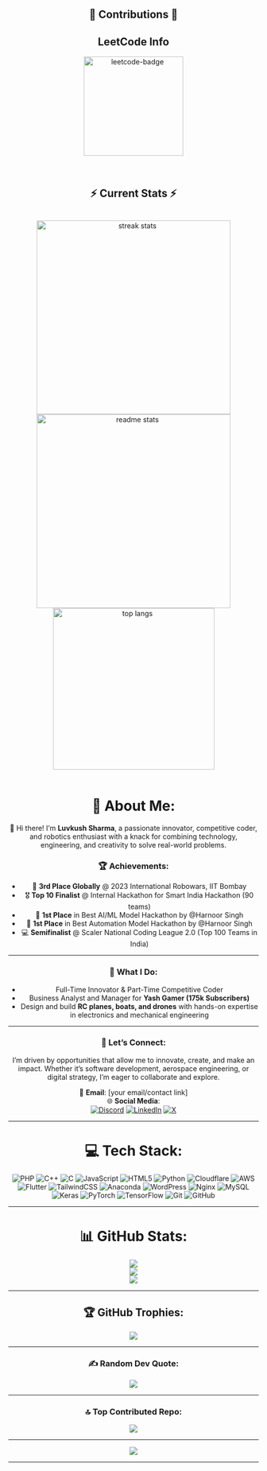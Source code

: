 <div align="center"> 
  
<h2 align="center">🐍 Contributions 🐍</h2>
<!-- Uncomment the snake animation if you have set up the SVG -->
<!-- <img alt="snake eating my contributions" src="https://raw.githubusercontent.com/Luvkush123/Luvkush123/output/github-contribution-grid-snake.svg" /> -->

<h2 align="center">LeetCode Info</h2>  
<p align="center">
  <a href="https://leetcode.com/u/Luvkush12/" target="_blank"><img align="center" src="https://leetcode.com/static/images/badges/2024/gif/2024-10.gif" alt="leetcode-badge" height="200" width="200" /></a>
</p>

<br/>
<h2 align="center">⚡ Current Stats ⚡</h2>
<br>
<div align="center">
  <img width="390" src="https://streak-stats.demolab.com/?user=Luvkush123&count_private=true&theme=react&border_radius=10" alt="streak stats"/>
  <img width="390" src="https://github-readme-stats.vercel.app/api?username=Luvkush123&show_icons=true&theme=react&rank_icon=github&border_radius=10" alt="readme stats" />
  <img width="325" align="center" src="https://github-readme-stats.vercel.app/api/top-langs/?username=Luvkush123&hide=HTML&langs_count=8&layout=compact&theme=react&border_radius=10&size_weight=0.5&count_weight=0.5&exclude_repo=github-readme-stats" alt="top langs" />
</div>

<br/>

# 💫 About Me:
👋 Hi there! I’m **Luvkush Sharma**, a passionate innovator, competitive coder, and robotics enthusiast with a knack for combining technology, engineering, and creativity to solve real-world problems.

### 🏆 Achievements:
- 🥉 **3rd Place Globally** @ 2023 International Robowars, IIT Bombay  
- 🎖 **Top 10 Finalist** @ Internal Hackathon for Smart India Hackathon (90 teams)  
- 🥇 **1st Place** in Best AI/ML Model Hackathon by @Harnoor Singh  
- 🥇 **1st Place** in Best Automation Model Hackathon by @Harnoor Singh  
- 💻 **Semifinalist** @ Scaler National Coding League 2.0 (Top 100 Teams in India)  

---

### 🚀 What I Do:
- Full-Time Innovator & Part-Time Competitive Coder  
- Business Analyst and Manager for **Yash Gamer (175k Subscribers)**  
- Design and build **RC planes, boats, and drones** with hands-on expertise in electronics and mechanical engineering  

---

### 🌟 Let’s Connect:
I’m driven by opportunities that allow me to innovate, create, and make an impact. Whether it’s software development, aerospace engineering, or digital strategy, I’m eager to collaborate and explore.

📧 **Email**: [your email/contact link]  
🌐 **Social Media**:  
[![Discord](https://img.shields.io/badge/Discord-%237289DA.svg?logo=discord&logoColor=white)](https://discord.gg/QMmKxYCBrM) 
[![LinkedIn](https://img.shields.io/badge/LinkedIn-%230077B5.svg?logo=linkedin&logoColor=white)](https://linkedin.com/in/luvkushsharma) 
[![X](https://img.shields.io/badge/X-black.svg?logo=X&logoColor=white)](https://x.com/luvkuxh)

---

# 💻 Tech Stack:
![PHP](https://img.shields.io/badge/php-%23777BB4.svg?style=for-the-badge&logo=php&logoColor=white) 
![C++](https://img.shields.io/badge/c++-%2300599C.svg?style=for-the-badge&logo=c%2B%2B&logoColor=white) 
![C](https://img.shields.io/badge/c-%2300599C.svg?style=for-the-badge&logo=c&logoColor=white) 
![JavaScript](https://img.shields.io/badge/javascript-%23323330.svg?style=for-the-badge&logo=javascript&logoColor=%23F7DF1E) 
![HTML5](https://img.shields.io/badge/html5-%23E34F26.svg?style=for-the-badge&logo=html5&logoColor=white) 
![Python](https://img.shields.io/badge/python-3670A0?style=for-the-badge&logo=python&logoColor=ffdd54) 
![Cloudflare](https://img.shields.io/badge/Cloudflare-F38020?style=for-the-badge&logo=Cloudflare&logoColor=white) 
![AWS](https://img.shields.io/badge/AWS-%23FF9900.svg?style=for-the-badge&logo=amazon-aws&logoColor=white) 
![Flutter](https://img.shields.io/badge/Flutter-%2302569B.svg?style=for-the-badge&logo=Flutter&logoColor=white) 
![TailwindCSS](https://img.shields.io/badge/tailwindcss-%2338B2AC.svg?style=for-the-badge&logo=tailwind-css&logoColor=white) 
![Anaconda](https://img.shields.io/badge/Anaconda-%2344A833.svg?style=for-the-badge&logo=anaconda&logoColor=white) 
![WordPress](https://img.shields.io/badge/WordPress-%23117AC9.svg?style=for-the-badge&logo=WordPress&logoColor=white) 
![Nginx](https://img.shields.io/badge/nginx-%23009639.svg?style=for-the-badge&logo=nginx&logoColor=white) 
![MySQL](https://img.shields.io/badge/mysql-4479A1.svg?style=for-the-badge&logo=mysql&logoColor=white) 
![Keras](https://img.shields.io/badge/Keras-%23D00000.svg?style=for-the-badge&logo=Keras&logoColor=white) 
![PyTorch](https://img.shields.io/badge/PyTorch-%23EE4C2C.svg?style=for-the-badge&logo=PyTorch&logoColor=white) 
![TensorFlow](https://img.shields.io/badge/TensorFlow-%23FF6F00.svg?style=for-the-badge&logo=TensorFlow&logoColor=white) 
![Git](https://img.shields.io/badge/git-%23F05033.svg?style=for-the-badge&logo=git&logoColor=white) 
![GitHub](https://img.shields.io/badge/github-%23121011.svg?style=for-the-badge&logo=github&logoColor=white)

---

# 📊 GitHub Stats:
![](https://github-readme-stats.vercel.app/api?username=Luvkush123&theme=dark&hide_border=false&include_all_commits=false&count_private=false)<br/>
![](https://github-readme-streak-stats.herokuapp.com/?user=Luvkush123&theme=dark&hide_border=false)<br/>
![](https://github-readme-stats.vercel.app/api/top-langs/?username=Luvkush123&theme=dark&hide_border=false&include_all_commits=false&count_private=false&layout=compact)

---

## 🏆 GitHub Trophies:
![](https://github-profile-trophy.vercel.app/?username=Luvkush123&theme=radical&no-frame=false&no-bg=true&margin-w=4)

---

### ✍️ Random Dev Quote:
![](https://quotes-github-readme.vercel.app/api?type=vertical&theme=dark)

---

### 🔝 Top Contributed Repo:
![](https://github-contributor-stats.vercel.app/api?username=Luvkush123&limit=5&theme=dark&combine_all_yearly_contributions=true)

---

[![](https://visitcount.itsvg.in/api?id=Luvkush123&icon=1&color=0)](https://visitcount.itsvg.in)

---
